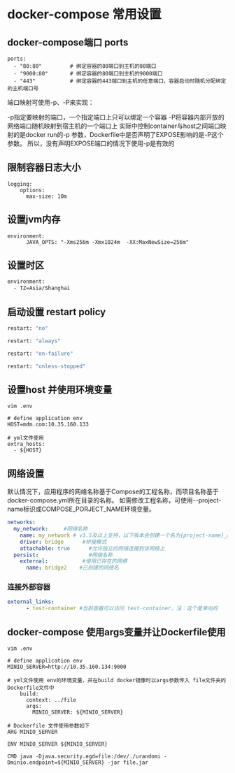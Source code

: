 # docker-compose 常用设置

## docker-compose端口 ports
```shell script
ports:
  - "80:80"         # 绑定容器的80端口到主机的80端口
  - "9000:80"       # 绑定容器的80端口到主机的9000端口
  - "443"           # 绑定容器的443端口到主机的任意端口，容器启动时随机分配绑定的主机端口号
```
端口映射可使用-p、-P来实现：

-p指定要映射的端口，一个指定端口上只可以绑定一个容器
-P将容器内部开放的网络端口随机映射到宿主机的一个端口上
实际中控制container与host之间端口映射的是docker run的-p 参数，Dockerfile中是否声明了EXPOSE影响的是-P这个参数。 所以，没有声明EXPOSE端口的情况下使用-p是有效的

## 限制容器日志大小
```shell script
logging:
    options:
      max-size: 10m
```

## 设置jvm内存
```shell script
environment:
      JAVA_OPTS: "-Xms256m -Xmx1024m  -XX:MaxNewSize=256m"
```
## 设置时区
```bash
environment:
  - TZ=Asia/Shanghai

```

## 启动设置 restart policy
```bash
restart: "no"

restart: "always"

restart: "on-failure"

restart: "unless-stopped"
```

## 设置host 并使用环境变量
```shell
vim .env

# define application env
HOST=mdm.com:10.35.160.133

# yml文件使用
extra_hosts:
  - ${HOST}
```

## 网络设置
默认情况下，应用程序的网络名称基于Compose的工程名称，而项目名称基于docker-compose.yml所在目录的名称。
如需修改工程名称，可使用--project-name标识或COMPOSE_PORJECT_NAME环境变量。
```yaml
networks:
  my_network:     #网络名称
    name: my_network # v3.5及以上支持，以下版本会创建一个名为{project-name}_my_network的网络
    driver: bridge      #桥接模式
    attachable: true      #允许独立的网络连接到该网络上
  persist:                #网络名称
    external:           #使用已存在的网络
      name: bridge2    #已创建的网络名

```
### 连接外部容器
```yaml
external_links:
      - test-container #当前容器可以访问 test-container，注：这个是单向的
```
## docker-compose 使用args变量并让Dockerfile使用
```shell
vim .env

# define application env
MINIO_SERVER=http://10.35.160.134:9000

# yml文件使用 env的环境变量，并在build docker镜像时以args参数传入 file文件夹的Dockerfile文件中
    build:
      context: ../file
      args:
        MINIO_SERVER: ${MINIO_SERVER}

# Dockerfile 文件使用参数如下
ARG MINIO_SERVER

ENV MINIO_SERVER ${MINIO_SERVER}

CMD java -Djava.security.egd=file:/dev/./urandomi -Dminio.endpoint=${MINIO_SERVER} -jar file.jar


```
